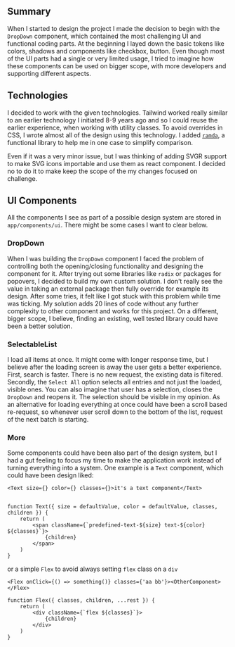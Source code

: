 ## Summary


When I started to design the project I made the decision to begin with the `DropDown` component, which contained the most challenging UI and functional coding parts. At the beginning I layed down the basic tokens like colors, shadows and components like checkbox, button. Even though most of the UI parts had a single or very limited usage, I tried to imagine how these components can be used on bigger scope, with more developers and supporting different aspects. 


## Technologies


I decided to work with the given technologies. Tailwind worked really similar to an earlier technology I initiated 8-9 years ago and so I could reuse the earlier experience, when working with utility classes. To avoid overrides in CSS, I wrote almost all of the design using this technology. I added [`ramda`](https://ramdajs.com/), a functional library to help me in one case to simplify comparison.

Even if it was a very minor issue, but I was thinking of adding SVGR support to make SVG icons importable and use them as react component. I decided no to do it to make keep the scope of the my changes focused on challenge. 


## UI Components

All the components I see as part of a possible design system are stored in `app/components/ui`. There might be some cases I want to clear below.

### DropDown

When I was building the `DropDown` component I faced the problem of controlling both the opening/closing functionality and designing the component for it. After trying out some libraries like `radix` or packages for popovers, I decided to build my own custom solution. I don't really see the value in taking an external package then fully override for example its design. After some tries, it felt like I got stuck with this problem while time was ticking. My solution adds 20 lines of code without any further complexity to other component and works for this project. On a different, bigger scope, I believe, finding an existing, well tested library could have been a better solution. 

### SelectableList

I load all items at once. It might come with longer response time, but I believe after the loading screen is away the user gets a better experience. First, search is faster. There is no new request, the existing data is filtered. Secondly, the `Select All` option selects all entries and not just the loaded, visible ones. You can also imagine that user has a selection, closes the `DropDown` and reopens it. The selection should be visible in my opinion. As an alternative for loading everything at once could have been a scroll based re-request, so whenever user scroll down to the bottom of the list, request of the next batch is starting.   

### More

Some components could have been also part of the design system, but I had a gut feeling to focus my time to make the application work instead of turning everything into a system. One example is a `Text` component, which could have been design liked: 

```
<Text size={} color={} classes={}>it's a text component</Text>


function Text({ size = defaultValue, color = defaultValue, classes, children }) {
    return (
        <span className={`predefined-text-${size} text-${color} ${classes}`}>
            {children}
        </span>
    )
}
```

or a simple `Flex` to avoid always setting `flex` class on a `div`

```
<Flex onClick={() => something()} classes={'aa bb'}><OtherComponent></Flex>
  
function Flex({ classes, children, ...rest }) {
    return (
        <div className={`flex ${classes}`}>
            {children}
        </div>
    )
}
```